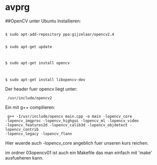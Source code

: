 avprg
=====

##OpenCV unter Ubuntu Installieren:

<code>
$ sudo apt-add-repository ppa:gijzelaar/opencv2.4

$ sudo apt-get update

$ sudo apt-get install opencv

$ sudo apt-get install libopencv-dev
</code>

Der header fuer opencv liegt unter:

<code> /usr/include/opencv2 </code>

Ein mit g++ compilieren:

<code> g++ -I/usr/include/opencv main.cpp -o main -lopencv_core -lopencv_imgproc -lopencv_highgui -lopencv_ml -lopencv_video -lopencv_features2d -lopencv_calib3d -lopencv_objdetect -lopencv_contrib -lopencv_legacy -lopencv_flann
</code>

Hier wuerde auch -lopencv_core angeblich fuer unseren kurs reichen.

im ordner 03opencv01 ist auch ein Makefile das man einfach mit 'make' ausfueheren kann.